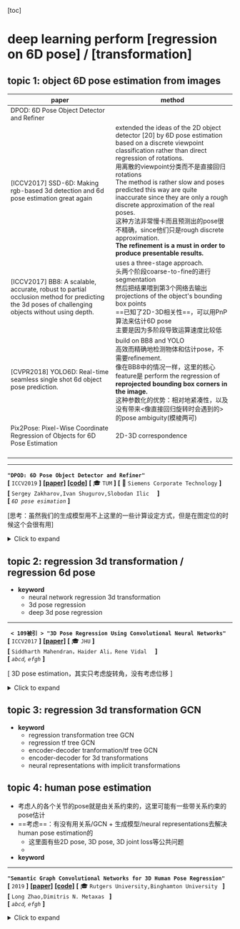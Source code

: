 [toc]
# deep learning perform [regression on 6D pose] / [transformation]

## topic 1: object 6D pose estimation from images

| paper                                                        | method                                                       |
| ------------------------------------------------------------ | ------------------------------------------------------------ |
| DPOD: 6D Pose Object Detector and Refiner                    |                                                              |
| [ICCV2017] SSD-6D: Making rgb-based 3d detection and 6d pose estimation great again | extended the ideas of the 2D object detector [20] by 6D pose estimation based on a discrete viewpoint classification rather than direct regression of rotations.<br>用离散的viewpoint分类而不是直接回归rotations  <br>The method is rather slow and poses predicted this way are quite inaccurate since they are only a rough discrete approximation of the real poses.<br>这种方法非常慢卡而且预测出的pose很不精确，since他们只是rough discrete approximation. <br>**The refinement is a must in order to produce presentable results.** |
| [ICCV2017] BB8: A scalable, accurate, robust to partial occlusion method for predicting the 3d poses of challenging objects without using depth. | uses a three-stage approach. <br>头两个阶段coarse-to-fine的进行segmentation<br />然后把结果喂到第3个网络去输出projections of the object's bounding box points<br />==已知了2D-3D相关性==，可以用PnP算法来估计6D pose<br />主要是因为多阶段导致运算速度比较低 |
| [CVPR2018] YOLO6D: Real-time seamless single shot 6d object pose prediction. | build on BB8 and YOLO<br />高效而精确地检测物体和估计pose，不需要refinement.<br />像在BB8中的情况一样，这里的核心feature是 perform the regression of **reprojected bounding box corners in the image.**<br />这种参数化的优势：相对地紧凑性，以及没有带来<像直接回归旋转时会遇到的>的pose ambiguity(模棱两可) |
| Pix2Pose: Pixel-Wise Coordinate Regression of Objects for 6D Pose Estimation | 2D-3D correspondence                                         |
|                                                              |                                                              |
|                                                              |                                                              |
|                                                              |                                                              |
|                                                              |                                                              |



---

**`"DPOD: 6D Pose Object Detector and Refiner"`**  
**[** `ICCV2019` **]** **[[paper]](https://arxiv.org/pdf/1902.11020v3.pdf)** **[[code]](https://github.com/yshah43/DPOD)** **[** :mortar_board: `TUM` **]** **[** :office: `Siemens Corporate Technology` **]**  
**[**  `Sergey Zakharov,Ivan Shugurov,Slobodan Ilic  `  **]**  
**[** _`6D pose esimation`_ **]**  

[思考：虽然我们的生成模型用不上这里的一些计算设定方式，但是在图定位的时候这个会很有用]

<details>
  <summary>Click to expand</summary>

- **相关研究**
  
  - full 6D detection from RGB images
    
    - SSD6D
    - YOLO6D -> real
    - AAE
    - PoseCNN -> real
    - PVNet -> real
    - BB8
    - iPose
  - datasets
  
    - LineMOD
    - OCCLUSION
  - refiners：在检测后还要再进行一次refinement

| ![image-20201101163039928](media/image-20201101163039928.png) |
| ------------------------------------------------------------ |
| Pipeline                                                     |




- **大概思路**

  - 首先，每个物体都有一个具体的材质图-三维模型对应；知道材质图上的uv坐标就知道物体模型三维坐标系下的坐标；*vice versa.*
  - 然后，在预测的时候，事实上是预测RGB中的每个像素都属于哪个物体，属于那个物体的材质图中的哪一个uv像素；
  - 这样，知道了RGB中的每个点对应物体的材质uv图，也就知道了每个点对应物体的三维坐标系值；这样一来，其实对于每个物体，就相当于知道了一些关键点的在物体三维坐标系下的坐标和图像坐标以及相机内参矩阵，于是可以利用PnP算法来计算相机在物体坐标系下的外参；反过来就知道了物体在相机坐标系下的坐标
  - $\Delta$ 即关键feature是不直接预测rotations itself (因为会有pose ambiguity问题)，而是预测uv map；

    - 思考：我们如果同时预测$cos(\theta)$和$sin(\theta)$，是不是就可以避免这个问题？

      - 预测的输出要满足$cos(\theta)^2+sin(\theta)^2=1$，这样可以吗？
      - 只预测$cos(\theta)$ 不够，不够一圈；那么预测$tan(\theta)$可以吗？可能不如预测cos,sin的语义更强，毕竟旋转矩阵操作的时候本身就是由sin,cos构成的
- **correspondence mapping** ==(2D-3D correspondence)==
- 有一个三维模型数据集
  - 数据集中的每一个三维model的材质都是用correspondence map来建模的
  - 用simple spherical 或者 cylindrical投射的方式给物体上材质
  - ![image-20201101170837857](media/image-20201101170837857.png)
  - 这样便建立了一个bijective(双射)函数：
  
  - 给定一个材质图上的u,v点，我们便知道了其三维模型坐标；
    - 给定了三维模型坐标，可以计算出材质图上的u,v点
  
- **pipeline**
  - **correspondence block**
    - 有3个通道的输出，预测3个信息：ID,u,v值
    - ![image-20201101171756785](media/image-20201101171756785.png)
    - 也就是预测图片中的每个像素属于哪个ID，以及属于那个ID的材质图中的哪个point
  - **pose block** 负责预测pose
    - 给定一个估计的ID mask，我们可以观察哪些物体在图片中被检测到了、以及他们的2D位置；
    - correspondence 把每一个2D point映射到一个真实三维模型的坐标系下
      - 这个三维坐标系其实是模型定义材质时候的那个三维坐标系
    - 然后就可以用PnP算法来计算6D Pose；
      - 相当于给定了一些关键点的2D坐标、3D坐标、相机内参矩阵，估计相机外参矩阵
      - 相机外参矩阵是相机在物体三维模型坐标系下的位置，事实逆一下就是物体在相机坐标系下的位置
- pose refinement
  - [ ] what?

</details>


## topic 2: regression 3d transformation / regression 6d pose

- **keyword**
  - neural network regression 3d transformation
  - 3d pose regression
  - deep 3d pose regression

---

**` < 109被引 > "3D Pose Regression Using Convolutional Neural Networks"`**  
**[** `ICCV2017` **]** **[[paper]](https://openaccess.thecvf.com/content_ICCV_2017_workshops/papers/w31/Mahendran_3D_Pose_Regression_ICCV_2017_paper.pdf)**  **[** :mortar_board: `JHU` **]**   
**[**  `Siddharth Mahendran，Haider Ali，Rene Vidal  `  **]**  
**[** _`abcd`, `efgh`_ **]**  

[ 3D pose estimation，其实只考虑旋转角，没有考虑位移 ]

<details>
  <summary>Click to expand</summary>

- 2017年的认知：大多数这类任务是用的pose分类问题，把pose space分成离散的bins，用CNN分类器

  - 所以作者要用CNN regression framework
  - 主要针对的还是 pose estimation问题
  - 挑战在于：3D pose space是非欧几里得的，因此CNN算法需要修改来应对输出空间的非线性
- **主要贡献**

  - 设计了一个CNN框架来解决连续域下的pose 估计问题，通过设计一个尊重3D pose 空间非线性结构的合适的表征、数据增强和loss函数
- **具体细节**

  - 网络

    - feature network, shared between 所有的物体类别；
    - pose network，为每个类别单独设计
  - 表征：两种表征：轴角和四元数
- representing 3D poses

  - 一个三维旋转群的定义：$`SO(3)\dot=\{R:R \in \mathbb{R}^{3 \times 3}, R^TR=I_3, det(R)=1 \}`$ 
  - 然后可以定义两个旋转矩阵$`R_1`$, $`R_2`$之间的测地距离(`geodesic distance`)<br>$`d(R_1, R_2)=\frac {\lVert \log(R_1R_2^T) \rVert_F} {\sqrt{2}}`$
  - **axis-angle** 轴角定义

    - 一个旋转矩阵$`R`$代表着3D点绕着轴$`v`$旋转角$`\theta`$ , $`\lVert v \rVert_2=1`$
    - 这可以被表达为 $`R=\exp(\theta[v]_\times)`$

      - $`\exp`$是矩阵指数
      - $`[v]_\times`$是$`v`$的skew-symmetric 操作符，i.e., $`[v]_\times=\left( \begin{smallmatrix} 0 & -v_3 & v_2 \\ v_3 & 0 & -v_1 \\ -v_2 & v_1 & 0 \end{smallmatrix} \right)`$  for $`v=[v_1,v_2,v_3]^T`$ 
    - 因此，每一个旋转矩阵$`R`$有一个相应的aixs-angle vector  $`y=\theta v`$, vice-versa

      - 限制 $`\theta \in [0,\pi)`$，定义$`R=I_3 \iff y=\boldsymbol{0}_3`$ ，保证旋转矩阵R和表征y的单一映射
    - 矩阵指数可以被简化为$`R=I_3+\sin\theta[v]_\times+(1-\cos\theta)[v]_\times`$，用Rodrigues' rotation formula
    - 于是，$`d(R_1, R_2)=\frac {\lVert \log(R_1R_2^T) \rVert_F} {\sqrt{2}}`$可以被简化为：

      - $`d_A(R_1,R_2)=\cos^{-1}[\frac {tr(R_1^TR^2)-1} {2}]`$ 
    - 注意到 $`\lVert \log\left( \exp(\theta_1[v_1]_\times)\exp(\theta_2[v_2]_\times)^T \right)\rVert_F /\sqrt{2}`$ 看上去很像 $`\lVert \theta_1 v_1 - \theta_2 v_2 \rVert_2`$ ，但是他们不一样，因为$`\exp(\theta_1[v_1]_\times)\exp(\theta_2[v_2]_\times)^T \neq \exp\left( \theta_1[v_1]_{\times}-\theta_2[v_2]_{\times} \right)`$ in general. 这个等式只在 matrices $`[v_1]_{\times}`$和$`[v_2]_{\times}`$ commute时才成立。i.e. $`v_1=\pm v_2`$ 
  - **quaternion** 四元数定义 另一个3D旋转矩阵常用的表征

    - 给定一个轴角向量$`y=\theta v`$，相应的四元数$`q=(c,s)`$由$`(\cos \frac {\theta} {2}, \sin \frac {\theta} {2} v)^T`$
    - 在构造时，四元数是unit-norm的（单位正交），$`\lVert q \rVert_2=1`$
    - 使用四元数代数，我们有：$`(c_1,s_1)\cdot (c_2, s_2)=\left( c_1 c_2-\langle s_1,s_2 \rangle, c_1s_2+c_2s_1+s_1\times s_2 \right)`$ 以及 $`(c,s)^{-1}=(c,-s)`$对于单位正交$`q=(c,s)`$.
    - 现在，用四元数来表达$`d(R_1, R_2)=\frac {\lVert \log(R_1R_2^T) \rVert_F} {\sqrt{2}}`$：

      - $`d(q_1,q_2)=2\cos^{-1}(\lvert c \rvert) \quad where \quad (c,s)=q_1^{-1}\cdot q_2`$ ，再简化一些得到：<br>$`d_Q(q_1,q_2)=2\cos^{-1} \left( \lvert \langle q_1, q_2 \rangle \rvert \right)`$
- **网络结构**

  - 对于轴角表示：

    - 输出$`\theta v`$，用$`\pi \tanh`$ 非线性激活层来建模 约束$`\theta \in [0,\pi)`$ 与 $`v_i \in [-1,1]`$ 
    - 用$`\mathcal{L}=d_A(R,\hat{R})=\cos^{-1}[\frac {tr(R_1^TR^2)-1} {2}]`$来最优化
    - ==思考==：这里还是直接回归角度，是否还是会存在pose-ambiguity问题？也许angle 会存在一个既接近0又接近$`\pi`$的值？是否会因为这个有影响？
    - loss这头先在没有影响了，因为用的是geodesic loss
      - 主要是输出这头，可能在输出时存在ambiguity
  - ==思考==：用一个周期性的激活函数是否可以消除这个问题？
  - 对于四元数表示：
  
    - 输出是一个4维量，单位正交约束通过 choosing the non-linearity as L2 normalization 来保证
  
      - [ ] what ?
    - 用$`\mathcal{L}=d_Q(R,\hat{R})=2\cos^{-1} \left( \lvert \langle q_1, q_2 \rangle \rvert \right)`$ 来最优化

---

**`< not deep > "Regression of 3D Rigid Transformations on Real-Valued Vectors in
Closed Form"`**  
**[** `0000` **]** **[[paper]](https://abc.efg)** **[[code]](https://www.github.com)** **[** :mortar_board: `University` **]** **[** :office: `company` **]**  
**[**  `xxxx`  **]**  
**[** _`abcd`, `efgh`_ **]**  

<details>
  <summary>Click to expand</summary>

- **主要贡献**
  - 

</details>

</details>

## topic 3: regression 3d transformation GCN

- **keyword**
  - regression transformation tree GCN
  - regression tf tree GCN
  - encoder-decoder tranformation/tf tree GCN
  - encoder-decoder for 3d transformations
  - neural representations with implicit transformations

## topic 4: human pose estimation

- 考虑人的各个关节的pose就是由关系约束的，这里可能有一些带关系约束的pose估计
- ==考虑==：有没有用关系/GCN + 生成模型/neural representations去解决human pose estimation的
  - 这里面有些2D pose, 3D pose, 3D joint loss等公共问题
  - 
- **keyword**

---

**`"Semantic Graph Convolutional Networks for 3D Human Pose Regression"`**  
**[** `2019` **]** **[[paper]](https://abc.efg)** **[[code]](https://www.github.com)** **[** :mortar_board: `Rutgers University,Binghamton University ` **]**  
**[**  `Long Zhao,Dimitris N. Metaxas `  **]**  
**[** _`abcd`, `efgh`_ **]**  

<details>
  <summary>Click to expand</summary>


| ![image-20201102113621308](media/image-20201102113621308.png) |
| ------------------------------------------------------------ |
|                                                              |




- **loss function**
  - ![image-20201102114343918](media/image-20201102114343918.png)
  - 其实只有骨骼向量和关节点3D位置的L2-loss. 没有涉及到rigid body transformation

</details>



